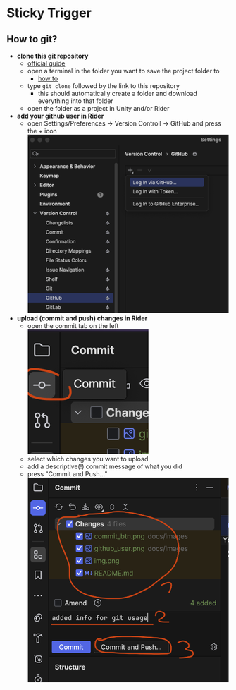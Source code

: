 # Sticky Trigger

## How to git?
* __clone this git repository__
  * [official guide](https://docs.github.com/de/repositories/creating-and-managing-repositories/cloning-a-repository)
  * open a terminal in the folder you want to save the project folder to
    * [how to](https://www.groovypost.com/howto/open-command-window-terminal-window-specific-folder-windows-mac-linux/)
  * type `git clone` followed by the link to this repository
    * this should automatically create a folder and download everything into that folder
  * open the folder as a project in Unity and/or Rider
* __add your github user in Rider__
  * open Settings/Preferences -> Version Controll -> GitHub and press the + icon ![github_user](docs/images/github_user.png)
* __upload (commit and push) changes in Rider__
  * open the commit tab on the left ![commmit button](docs/images/commit_btn.png)
  * select which changes you want to upload
  * add a descriptive(!) commit message of what you did
  * press "Commit and Push..." ![commmit push](docs/images/commit_push.png)